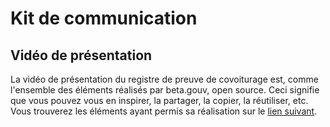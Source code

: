 # Kit de communication

## Vidéo de présentation

La vidéo de présentation du registre de preuve de covoiturage est, comme l'ensemble des éléments réalisés par beta.gouv, open source. Ceci signifie que vous pouvez vous en inspirer, la partager, la copier, la réutiliser, etc. Vous trouverez les éléments ayant permis sa réalisation sur le [lien suivant](https://drive.google.com/drive/folders/1Y-QX2vMQhesYSNjJSjnhSG-wUaxbrh20?usp=sharing).



